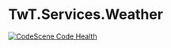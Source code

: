 # TwT.Services.Weather
[![CodeScene Code Health](https://codescene.io/projects/36739/status-badges/code-health)](https://codescene.io/projects/36739)
